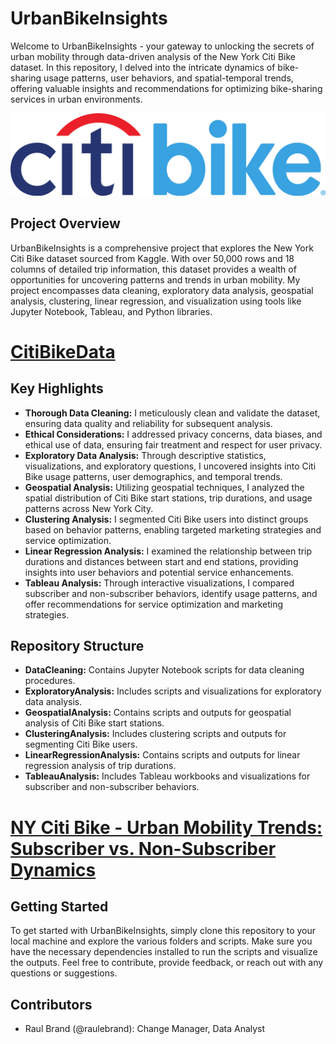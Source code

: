 # UrbanBikeInsights

Welcome to UrbanBikeInsights - your gateway to unlocking the secrets of urban mobility through data-driven analysis of the New York Citi Bike dataset. In this repository, I delved into the intricate dynamics of bike-sharing usage patterns, user behaviors, and spatial-temporal trends, offering valuable insights and recommendations for optimizing bike-sharing services in urban environments.

![CitiBike](1200px-Citi_Bike_logo.svg.png)

## Project Overview

UrbanBikeInsights is a comprehensive project that explores the New York Citi Bike dataset sourced from Kaggle. With over 50,000 rows and 18 columns of detailed trip information, this dataset provides a wealth of opportunities for uncovering patterns and trends in urban mobility. My project encompasses data cleaning, exploratory data analysis, geospatial analysis, clustering, linear regression, and visualization using tools like Jupyter Notebook, Tableau, and Python libraries.

# [CitiBikeData](https://www.kaggle.com/datasets/ryanmcummings/citi-bike-data)

## Key Highlights

- **Thorough Data Cleaning:** I meticulously clean and validate the dataset, ensuring data quality and reliability for subsequent analysis.
- **Ethical Considerations:** I addressed privacy concerns, data biases, and ethical use of data, ensuring fair treatment and respect for user privacy.
- **Exploratory Data Analysis:** Through descriptive statistics, visualizations, and exploratory questions, I uncovered insights into Citi Bike usage patterns, user demographics, and temporal trends.
- **Geospatial Analysis:** Utilizing geospatial techniques, I analyzed the spatial distribution of Citi Bike start stations, trip durations, and usage patterns across New York City.
- **Clustering Analysis:** I segmented Citi Bike users into distinct groups based on behavior patterns, enabling targeted marketing strategies and service optimization.
- **Linear Regression Analysis:** I examined the relationship between trip durations and distances between start and end stations, providing insights into user behaviors and potential service enhancements.
- **Tableau Analysis:** Through interactive visualizations, I compared subscriber and non-subscriber behaviors, identify usage patterns, and offer recommendations for service optimization and marketing strategies.

## Repository Structure

- **DataCleaning:** Contains Jupyter Notebook scripts for data cleaning procedures.
- **ExploratoryAnalysis:** Includes scripts and visualizations for exploratory data analysis.
- **GeospatialAnalysis:** Contains scripts and outputs for geospatial analysis of Citi Bike start stations.
- **ClusteringAnalysis:** Includes clustering scripts and outputs for segmenting Citi Bike users.
- **LinearRegressionAnalysis:** Contains scripts and outputs for linear regression analysis of trip durations.
- **TableauAnalysis:** Includes Tableau workbooks and visualizations for subscriber and non-subscriber behaviors.

# [NY Citi Bike - Urban Mobility Trends: Subscriber vs. Non-Subscriber Dynamics](https://public.tableau.com/app/profile/raul.brand7600/viz/NYCitiBike-UrbanMobilityTrendsSubscribervs_Non-SubscriberDynamics/STORY1)

## Getting Started

To get started with UrbanBikeInsights, simply clone this repository to your local machine and explore the various folders and scripts. Make sure you have the necessary dependencies installed to run the scripts and visualize the outputs. Feel free to contribute, provide feedback, or reach out with any questions or suggestions.

## Contributors

- Raul Brand (@raulebrand): Change Manager, Data Analyst


